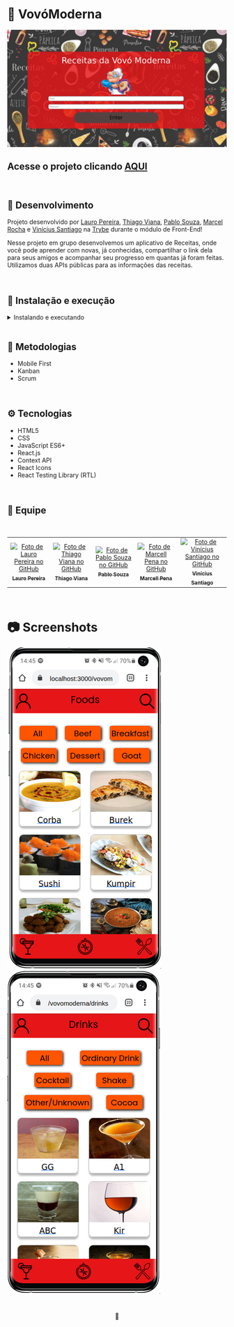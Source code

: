 # 🥞 VovóModerna

![Preview Projeto](./src/images/Readme-preview.png)

## Acesse o projeto clicando <a href="https://Eliedson.github.io/bechef/">AQUI</a>

<br />

## 📡 Desenvolvimento

Projeto desenvolvido por <a href="https://www.linkedin.com/in/lauro-pereira-sr/" target="_blank">Lauro Pereira</a>, <a href="https://www.linkedin.com/in/thiagovianadev/" target="_blank">Thiago Viana</a>, <a href="https://www.linkedin.com/in/pablo-souza-peixoto-aa9a4b1a3/" target="_blank">Pablo Souza</a>, <a href="https://www.linkedin.com/in/marcellrochapena/" target="_blank">Marcel Rocha</a> e <a href="https://www.linkedin.com/in/vin%C3%ADcius-santiago-a02bb0201/" target="_blank">Vinícius Santiago</a> na <a href="https://betrybe.com/" target="_blank">Trybe</a> durante o módulo de Front-End!

Nesse projeto em grupo desenvolvemos um aplicativo de Receitas, onde você pode aprender com novas, já conhecidas, compartilhar o link dela para seus amigos e acompanhar seu progresso em quantas já foram feitas. Utilizamos duas APIs públicas para as informações das receitas.

<br />

## 🚀 Instalação e execução

  <details>
    <summary>Instalando e executando</summary>
    <br />

### 1 - Clone o repositório:

```
git clone git@github.com:lauropera/bechef.git
```

### 2 - Apos ter o repositório clonado em sua maquina, execute este comando para acessar a pasta do projeto:

```sh
cd vovomoderna
```

### 3 - Dentro da pasta do projeto, execute o comando abaixo para instalar as dependências do projeto:

Caso utilize o npm:

```sh
npm install
```

Caso utilize o yarn:

```sh
yarn install
```

### 4 - Dentro da pasta do projeto, execute o comando abaixo para iniciar o servidor do projeto:

Caso utilize o npm:

```sh
npm start
```

Caso utilize o yarn:

```sh
yarn start
```

### 5 - Acesse a aplicação:

Abrindo na porta padrão que o React usa: <http://localhost:3000/> em seu navegador.

  </details>
<br />

## 📜 Metodologias

- Mobile First
- Kanban
- Scrum

<br />

## ⚙️ Tecnologias

- HTML5
- CSS
- JavaScript ES6+
- React.js
- Context API
- React Icons
- React Testing Library (RTL)

<br />

## 👥 Equipe

<br />
<table>
  <tr>
      <td align="center">
      <a href="https://github.com/lauropera">
        <img src="https://avatars.githubusercontent.com/u/96854380?v=4" width="100px;" alt="Foto de Lauro Pereira no GitHub"/><br>
        <sub>
          <b>Lauro Pereira</b>
        </sub>
      </a>
    </td>
      <td align="center">
      <a href="https://github.com/thiagorvianas">
        <img src="https://avatars.githubusercontent.com/u/94135495?v=4" width="100px;" alt="Foto de Thiago Viana no GitHub"/><br>
        <sub>
          <b>Thiago Viana</b>
        </sub>
      </a>
    </td>
        <td align="center">
      <a href="https://github.com/Paludio">
        <img src="https://avatars.githubusercontent.com/u/102391652?v=4" width="100px;" alt="Foto de Pablo Souza no GitHub"/><br>
        <sub>
          <b>Pablo Souza</b>
        </sub>
      </a>
    </td>
    <td align="center">
      <a href="https://github.com/marcellrpena">
        <img src="https://avatars.githubusercontent.com/u/88504860?v=4" width="100px;" alt="Foto de Marcell Pena no GitHub"/><br>
        <sub>
          <b>Marcell Pena</b>
        </sub>
      </a>
    </td>
    <td align="center">
      <a href="https://github.com/viniciussnx">
        <img src="https://avatars.githubusercontent.com/u/31862989?v=4" width="100px;" alt="Foto de Vinícius Santiago no GitHub"/><br>
        <sub>
          <b>Vinícius Santiago</b>
        </sub>
      </a>
    </td>
  </tr>
</table>

<br />

# 📷 Screenshots

![Mobile Screenshot](./src/images/foods.png)
![Mobile Screenshot](./src/images/drinks.png)

#

<div>
  <p align="center">🍐</p>
</div>
